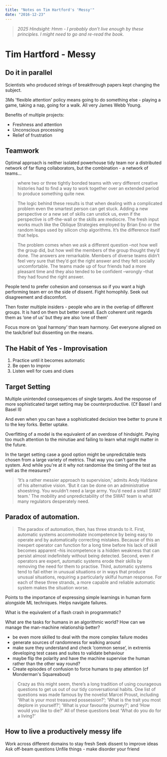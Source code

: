 ```yaml
---
title: "Notes on Tim Hartford's 'Messy'"
date: "2016-12-23"
--- 
```


> _2025 Hindsight: Hmm - I probably don't live enough by these principles. I might need to go and re-read the book._

# Tim Hartford - Messy

## Do it in parallel
Scientists who produced strings of breakthrough papers kept changing the subject. 

3Ms 'flexible attention' policy means going to do something else - playing a game, taking a nap, going for a walk. All very James Webb Young. 

Benefits of multiple projects:
- Freshness and attention
- Unconscious processing
- Relief of frustration

## Teamwork

Optimal approach is neither isolated powerhouse tidy team nor a distributed network of far flung collaborators, but the combination - a network of teams...

> where two or three tightly bonded teams with very different creative histories had to find a way to work together over an extended period to produce something quite new.

> The logic behind these results is that when dealing with a complicated problem even the smartest person can get stuck. Adding a new perspective or a new set of skills can unstick us, even if the perspective is off-the-wall or the skills are mediocre. The fresh input works much like the Oblique Strategies employed by Brian Eno or the random leaps used by silicon chip algorithms. It’s the difference itself that helps.

> The problem comes when we ask a different question –not how well the group did, but how well the members of the group thought they’d done. The answers are remarkable. Members of diverse teams didn’t feel very sure that they’d got the right answer and they felt socially uncomfortable. The teams made up of four friends had a more pleasant time and they also tended to be confident –wrongly –that they had found the right answer.

People tend to prefer cohesion and consensus so if you want a high performing team err on the side of dissent. Fight homophily.  Seek out disagreement and discomfort. 

Then foster multiple insiders - people who are in the overlap of different groups. It is hard on them but better overall. Each coherent unit regards them as ‘one of us’ but they are also ‘one of them’

Focus more on ‘goal harmony’ than team harmony. Get everyone aligned on the task/brief but dissenting on the means. 

## The Habit of Yes - Improvisation

1. Practice until it becomes automatic
2. Be open to improv
3. Listen well for cues and clues

## Target Setting

Multiple unintended consequences of single targets. And the response of more sophisticated target setting may be counterproductive. (Cf Basel I and Basel II)

And even when you can have a sophisticated decision tree better to prune it to the key forks. Better uptake. 

Overfitting of a model is the equivalent of an overdose of hindsight. Paying too much attention to the minutiae and failing to learn what might matter in the future. 

In the target setting case a good option might be unpredictable tests chosen from a large variety of metrics. That way you can't game the system. And while you're at it why not randomise the timing of the test as well as the measures?

> ‘It’s a rather messier approach to supervision,’ admits Andy Haldane of his alternative vision. ‘But it can be done on an administrative shoestring. You wouldn’t need a large army. You’d need a small SWAT team.’ The mobility and unpredictability of the SWAT team is what many regulators desperately need.

## Paradox of automation. 

> The paradox of automation, then, has three strands to it. First, automatic systems accommodate incompetence by being easy to operate and by automatically correcting mistakes. Because of this an inexpert operator can function for a long time before his lack of skill becomes apparent –his incompetence is a hidden weakness that can persist almost indefinitely without being detected. Second, even if operators are expert, automatic systems erode their skills by removing the need for them to practise. Third, automatic systems tend to fail either in unusual situations or in ways that produce unusual situations, requiring a particularly skilful human response. For each of these three strands, a more capable and reliable automatic system makes the situation worse.

Points to the importance of expressing simple learnings in human form alongside ML techniques. Helps navigate failures. 

What is the equivalent of a flash crash in programmatic?

What are the tasks for humans in an algorithmic world? How can we manage the man-machine relationship better?

- be even more skilled to deal with the more complex failure modes
- generate sources of randomness for walking around
- make sure they understand and check ’common sense’, in extremis developing test cases and suites to validate behaviour
- maybe flip the polarity and have the machine supervise the human rather than the other way round?
- Create episodes of confusion to force humans to pay attention (cf Monderman's Squareabout)


> Crazy as this might seem, there’s a long tradition of using courageous questions to get us out of our tidy conversational habits. One list of questions was made famous by the novelist Marcel Proust, including ‘What is your most treasured possession?’; ‘What is the trait you most deplore in yourself?’; ‘What is your favourite journey?’; and ‘How would you like to die?’ All of these questions beat ‘What do you do for a living?’

## How to live a productively messy life
Work across different domains to stay fresh
Seek dissent to improve ideas
Ask off-beam questions 
Unfile things - make disorder your friend

